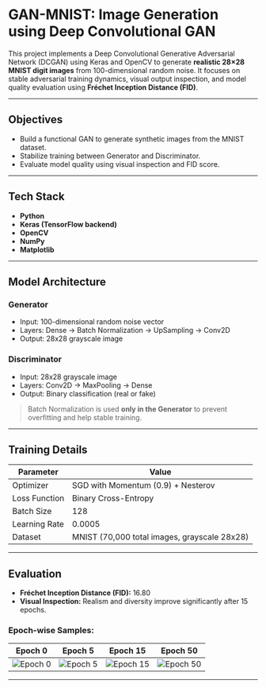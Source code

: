 # GAN-MNIST: Image Generation using Deep Convolutional GAN

This project implements a Deep Convolutional Generative Adversarial Network (DCGAN) using Keras and OpenCV to generate **realistic 28×28 MNIST digit images** from 100-dimensional random noise. It focuses on stable adversarial training dynamics, visual output inspection, and model quality evaluation using **Fréchet Inception Distance (FID)**.

---

##  Objectives

- Build a functional GAN to generate synthetic images from the MNIST dataset.
- Stabilize training between Generator and Discriminator.
- Evaluate model quality using visual inspection and FID score.

---

##  Tech Stack

- **Python**
- **Keras (TensorFlow backend)**
- **OpenCV**
- **NumPy**
- **Matplotlib**

---

##  Model Architecture

### Generator
- Input: 100-dimensional random noise vector
- Layers: Dense → Batch Normalization → UpSampling → Conv2D
- Output: 28x28 grayscale image

### Discriminator
- Input: 28x28 grayscale image
- Layers: Conv2D → MaxPooling → Dense
- Output: Binary classification (real or fake)

> Batch Normalization is used **only in the Generator** to prevent overfitting and help stable training.

---

##  Training Details

| Parameter | Value |
|-----------|-------|
| Optimizer | SGD with Momentum (0.9) + Nesterov |
| Loss Function | Binary Cross-Entropy |
| Batch Size | 128 |
| Learning Rate | 0.0005 |
| Dataset | MNIST (70,000 total images, grayscale 28x28) |

---

##  Evaluation

- **Fréchet Inception Distance (FID):** 16.80  
- **Visual Inspection:** Realism and diversity improve significantly after 15 epochs.

### Epoch-wise Samples:

| Epoch 0 | Epoch 5 | Epoch 15 | Epoch 50 |
|---------|---------|----------|----------|
| ![Epoch 0](https://github.com/user-attachments/assets/c0d17fd7-9753-4bbc-97b1-f0e262611e1c) | ![Epoch 5](https://github.com/user-attachments/assets/0dbd1bcb-5167-42ec-9144-8be5b6f213b5) | ![Epoch 15](https://github.com/user-attachments/assets/dd2d9f25-4afb-4d61-b18c-d88d36269660) | ![Epoch 50](https://github.com/user-attachments/assets/be836f3f-9eaa-447f-aba7-7f756aa968ed) |

---


